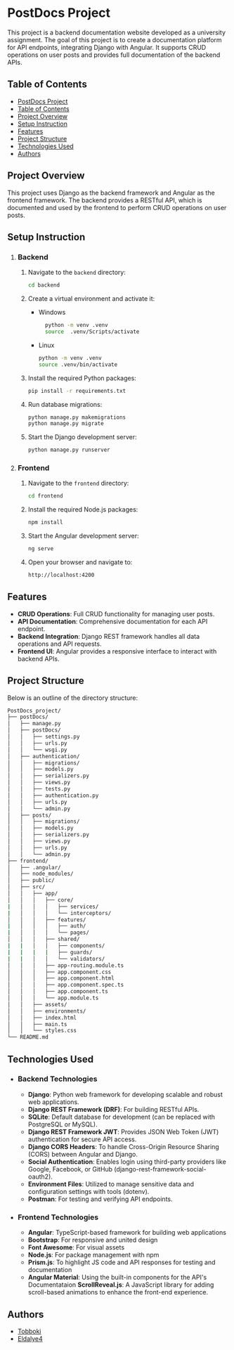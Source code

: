 # PostDocs Project

This project is a backend documentation website developed as a university assignment. The goal of this project is to create a documentation platform for API endpoints, integrating Django with Angular. It supports CRUD operations on user posts and provides full documentation of the backend APIs.

## Table of Contents

- [PostDocs Project](#postdocs-project)
- [Table of Contents](#table-of-contents)
- [Project Overview](#project-overview)
- [Setup Instruction](#setup-instruction)
- [Features](#features)
- [Project Structure](#project-structure)
- [Technologies Used](#technologies-used)
- [Authors](#authors)

## Project Overview

This project uses Django as the backend framework and Angular as the frontend framework. The backend provides a RESTful API, which is documented and used by the frontend to perform CRUD operations on user posts.

## Setup Instruction

1. ### Backend

    1. Navigate to the `backend` directory:

        ```bash
        cd backend
        ```

    2. Create a virtual environment and activate it:

         - Windows

             ```bash
               python -m venv .venv
               source  .venv/Scripts/activate
             ```

         - Linux

             ```bash
             python -m venv .venv
             source .venv/bin/activate
             ```

    3. Install the required Python packages:

        ```bash
        pip install -r requirements.txt
        ```

    4. Run database migrations:

        ```bash
        python manage.py makemigrations
        python manage.py migrate
        ```

    5. Start the Django development server:

        ```bash
        python manage.py runserver
        ```

2. ### Frontend

    1. Navigate to the `frontend` directory:

        ```bash
        cd frontend
        ```

    2. Install the required Node.js packages:

          ```bash
          npm install
          ```

    3. Start the Angular development server:

        ```bash
        ng serve
        ```

    4. Open your browser and navigate to:

        ```bash
       http://localhost:4200
        ```

## Features

- **CRUD Operations**: Full CRUD functionality for managing user posts.
- **API Documentation**: Comprehensive documentation for each API endpoint.
- **Backend Integration**: Django REST framework handles all data operations and API requests.
- **Frontend UI**: Angular provides a responsive interface to interact with backend APIs.

## Project Structure

Below is an outline of the directory structure:

  ```bash
  PostDocs_project/
├── postDocs/
│   ├── manage.py
│   ├── postDocs/
│   │   ├── settings.py
│   │   ├── urls.py
│   │   └── wsgi.py
│   ├── authentication/                  
│   │   ├── migrations/
│   │   ├── models.py
│   │   ├── serializers.py
│   │   ├── views.py
│   │   ├── tests.py
│   │   ├── authentication.py
│   │   ├── urls.py
│   │   └── admin.py
│   ├── posts/                  
│   │   ├── migrations/
│   │   ├── models.py
│   │   ├── serializers.py
│   │   ├── views.py
│   │   ├── urls.py
│   │   └── admin.py
├── frontend/
│   ├── .angular/              
│   ├── node_modules/        
│   ├── public/            
│   ├── src/
│   │   ├── app/
│   │   │   ├── core/
|   │   │   │   ├── services/
|   │   │   │   └── interceptors/
│   │   │   ├── features/
|   │   │   │   ├── auth/
|   │   │   │   └── pages/
│   │   │   ├── shared/
|   |   │   │   ├── components/
|   |   |   |   ├── guards/
|   |   │   │   └── validators/
│   │   │   ├── app-routing.module.ts
│   │   │   ├── app.component.css
│   │   │   ├── app.component.html
│   │   │   ├── app.component.spec.ts
│   │   │   ├── app.component.ts
│   │   │   └── app.module.ts
│   │   ├── assets/            
│   │   ├── environments/            
│   │   ├── index.html          
│   │   ├── main.ts            
│   │   └── styles.css         
└── README.md

  ```

## Technologies Used

- ### Backend Technologies
    
    - **Django**: Python web framework for developing scalable and robust web applications.
    - **Django REST Framework (DRF)**: For building RESTful APIs.
    - **SQLite**: Default database for development (can be replaced with PostgreSQL or MySQL).
    - **Django REST Framework JWT**: Provides JSON Web Token (JWT) authentication for secure API access.
    - **Django CORS Headers**: To handle Cross-Origin Resource Sharing (CORS) between Angular and Django.
    - **Social Authentication**: Enables login using third-party providers like Google, Facebook, or GitHub (django-rest-framework-social-oauth2).
    - **Environment Files**: Utilized to manage sensitive data and configuration settings with tools (dotenv).
    - **Postman**: For testing and verifying API endpoints.

- ### Frontend Technologies

  - **Angular**: TypeScript-based framework for building web applications
  - **Bootstrap**: For responsive and united design
  - **Font Awesome**: For visual assets
  - **Node.js**: For package management with npm
  - **Prism.js**: To highlight JS code and API responses for testing and documentation
  - **Angular Material**: Using the built-in components for the API's Documentataion
    **ScrollReveal.js**: A JavaScript library for adding scroll-based animations to enhance the front-end experience.

## Authors

- [Tobboki](https://github.com/Tobboki)
- [Eldalye4](https://github.com/Eldalye4)
